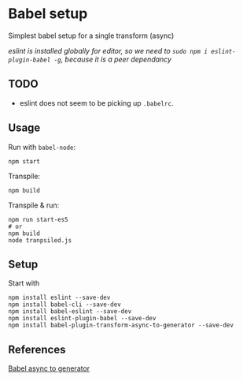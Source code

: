 # Babel setup
Simplest babel setup for a single transform (async)

*eslint is installed globally for editor, 
so we need to `sudo npm i eslint-plugin-babel -g`,
because it is a peer dependancy*

## TODO

- eslint does not seem to be picking up `.babelrc`.

## Usage
Run with `babel-node`:

    npm start

Transpile:

    npm build

Transpile & run:

    npm run start-es5
    # or
    npm build
    node tranpsiled.js

## Setup
Start with 

    npm install eslint --save-dev
    npm install babel-cli --save-dev
    npm install babel-eslint --save-dev
    npm install eslint-plugin-babel --save-dev
    npm install babel-plugin-transform-async-to-generator --save-dev

## References
[Babel async to generator](https://babeljs.io/docs/plugins/transform-async-to-generator/)